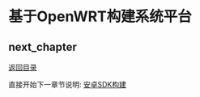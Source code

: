 # 基于OpenWRT构建系统平台

## next_chapter

[返回目录](./SUMMARY.md)

直接开始下一章节说明: [安卓SDK构建](./ch02-15.android_sdk.md)
